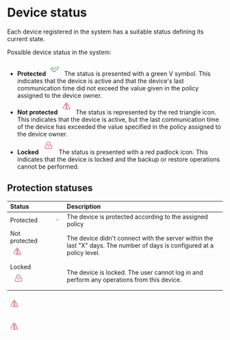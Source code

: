 # Device status

Each device registered in the system has a suitable status defining its current state.

Possible device status in the system:

* **Protected** ![](../../../.gitbook/assets/protected.png)  The status is presented with a green V symbol. This indicates that the device is active and that the device's last communication time did not exceed the value given in the policy assigned to the device owner.
* **Not protected** ![](../../../.gitbook/assets/unprotected.png)  The status is represented by the red triangle icon. This indicates that the device is active, but the last communication time of the device has exceeded the value specified in the policy assigned to the device owner.
* **Locked** ![](../../../.gitbook/assets/locked.png)  The status is presented with a red padlock icon. This indicates that the device is locked and the backup or restore operations cannot be performed.



## Protection statuses <a id="device-statuses"></a>

| **Status** |  | **Description** |
| :--- | :--- | :--- |
| Protected  | ![](../../../.gitbook/assets/protected.png) | The device is protected according to the assigned policy |
| Not protected ![](../../../.gitbook/assets/unprotected.png) |  | The device didn't connect with the server within the last "X" days. The number of days is configured at a policy level. |
| Locked ![](../../../.gitbook/assets/locked.png) |  | The device is locked. The user cannot log in and perform any operations from this device. |

![](../../../.gitbook/assets/image%20%28102%29.png)

![](../../../.gitbook/assets/image%20%28106%29.png)

